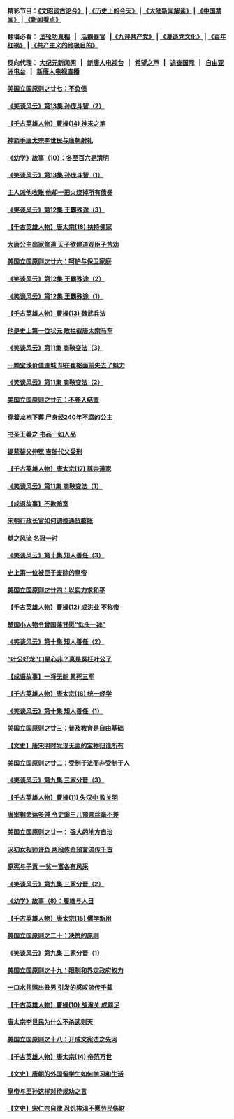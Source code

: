 #### 精彩节目：[《文昭谈古论今》](http://155.138.205.71/wenzhao) | [《历史上的今天》](http://155.138.205.71/today-in-history) | [《大陆新闻解读》](http://155.138.205.71/ntdtv-comedy) | [《中国禁闻》](http://155.138.205.71/ntdtv-news) | [《新闻看点》](http://155.138.205.71/news-insight) 

 #### 翻墙必看： [法轮功真相](http://155.138.205.71:10000/videos/truth.html) &nbsp;&nbsp;|&nbsp;&nbsp; [活摘器官](http://155.138.205.71:10000/videos/res/Organs/) &nbsp;&nbsp;|[《九评共产党》](http://155.138.205.71:10000/videos/jiuping) | [《漫谈党文化》](http://155.138.205.71:10000/videos/mtdwh) | [《百年红祸》](http://155.138.205.71:10000/videos/bnhh) | [《共产主义的终极目的》](http://155.138.205.71:10000/videos/res/zjmd) 

 #### 反向代理： [大纪元新闻网](http://155.138.205.71:10080/) &nbsp;&nbsp;|&nbsp;&nbsp; [新唐人电视台](http://155.138.205.71:8000/) &nbsp;&nbsp;|&nbsp;&nbsp; [希望之声](http://155.138.205.71:8200/) &nbsp;&nbsp;|&nbsp;&nbsp; [追查国际](http://155.138.205.71:10010/) &nbsp;&nbsp;|&nbsp;&nbsp; [自由亚洲电台](http://155.138.205.71:9800/) &nbsp;&nbsp;|&nbsp;&nbsp; [新唐人电视直播](http://155.138.205.71/) 

#### [美国立国原则之廿七：不负债](../pages/nsc975/n11060818.md?t=02280940) 

#### [《笑谈风云》第13集 孙庞斗智（2）](../pages/nsc975/n11070199.md?t=02280940) 

#### [【千古英雄人物】曹操(14) 神来之笔](../pages/nsc975/n7783346.md?t=02280940) 

#### [神箭手唐太宗李世民与唐朝射礼](../pages/nsc975/n11050034.md?t=02280940) 

#### [《幼学》故事（10）：冬至百六是清明](../pages/nsc975/n11025760.md?t=02280940) 

#### [《笑谈风云》第13集 孙庞斗智（1）](../pages/nsc975/n11070158.md?t=02280940) 

#### [主人派他收账 他却一把火烧掉所有债券](../pages/nsc975/n11070431.md?t=02280940) 

#### [《笑谈风云》第12集 王霸殊途（3）](../pages/nsc975/n11058708.md?t=02280940) 

#### [【千古英雄人物】唐太宗(18) 扶持佛家](../pages/nsc975/n8046271.md?t=02280940) 

#### [大唐公主出家修道 天子欲建道观臣子苦劝](../pages/nsc975/n11053988.md?t=02280940) 

#### [美国立国原则之廿六：呵护与保卫家庭](../pages/nsc975/n11056028.md?t=02280940) 

#### [《笑谈风云》第12集 王霸殊途（2）](../pages/nsc975/n11058661.md?t=02280940) 

#### [《笑谈风云》第12集 王霸殊途（1）](../pages/nsc975/n11058612.md?t=02280940) 

#### [【千古英雄人物】曹操(13) 魏武兵法](../pages/nsc975/n7783342.md?t=02280940) 

#### [他是史上第一位状元 敢拦截唐太宗马车](../pages/nsc975/n11064238.md?t=02280940) 

#### [《笑谈风云》第11集 商鞅变法（3）](../pages/nsc975/n11051540.md?t=02280940) 

#### [一颗宝珠价值连城 却在崔枢面前失去了魅力](../pages/nsc975/n11049666.md?t=02280940) 

#### [《笑谈风云》第11集 商鞅变法（2）](../pages/nsc975/n11051527.md?t=02280940) 

#### [美国立国原则之廿五：不卷入结盟](../pages/nsc975/n11049916.md?t=02280940) 

#### [穿着龙袍下葬 尸身经240年不腐的公主](../pages/nsc975/n11058573.md?t=02280940) 

#### [书圣王羲之 书品一如人品](../pages/nsc975/n10961724.md?t=02280940) 

#### [缇萦替父伸冤 吉翂代父受刑](../pages/nsc975/n3780463.md?t=02280940) 

#### [【千古英雄人物】唐太宗(17) 尊崇道家](../pages/nsc975/n8046261.md?t=02280940) 

#### [《笑谈风云》第11集 商鞅变法（1）](../pages/nsc975/n11051459.md?t=02280940) 

#### [【成语故事】不欺暗室](../pages/nsc975/n11056002.md?t=02280940) 

#### [宋朝行政长官如何调控通货膨胀](../pages/nsc975/n11055933.md?t=02280940) 

#### [献之风流 名冠一时](../pages/nsc975/n11011196.md?t=02280940) 

#### [《笑谈风云》第十集 知人善任（3）](../pages/nsc975/n11044990.md?t=02280940) 

#### [史上第一位被臣子废除的皇帝](../pages/nsc975/n11053637.md?t=02280940) 

#### [美国立国原则之廿四：以实力求和平](../pages/nsc975/n11046955.md?t=02280940) 

#### [【千古英雄人物】曹操(12) 成洪业 不称帝](../pages/nsc975/n7783338.md?t=02280940) 

#### [楚国小人物令曾国藩甘愿“低头一拜”](../pages/nsc975/n11013087.md?t=02280940) 

#### [《笑谈风云》第十集 知人善任（2）](../pages/nsc975/n11044937.md?t=02280940) 

#### [“叶公好龙”口是心非？真是冤枉叶公了](../pages/nsc975/n11008777.md?t=02280940) 

#### [【成语故事】一将无能 累死三军](../pages/nsc975/n11046538.md?t=02280940) 

#### [【千古英雄人物】唐太宗(16) 统一经学](../pages/nsc975/n8046259.md?t=02280940) 

#### [《笑谈风云》第十集 知人善任（1）](../pages/nsc975/n11032532.md?t=02280940) 

#### [美国立国原则之廿三：普及教育是自由基础](../pages/nsc975/n11044655.md?t=02280940) 

#### [【文史】唐宋明时发现无主的宝物归谁所有](../pages/nsc975/n11036075.md?t=02280940) 

#### [美国立国原则之廿二：受制于法而非受制于人](../pages/nsc975/n11038266.md?t=02280940) 

#### [《笑谈风云》第九集 三家分晋（3）](../pages/nsc975/n11028646.md?t=02280940) 

#### [【千古英雄人物】曹操(11) 失汉中 败关羽](../pages/nsc975/n7783328.md?t=02280940) 

#### [唐宰相命运多舛 令史奚三儿预言丝毫不差](../pages/nsc975/n334750.md?t=02280940) 

#### [美国立国原则之廿一： 强大的地方自治](../pages/nsc975/n11036069.md?t=02280940) 

#### [汉初女相师许负 两段传奇预言流传千古](../pages/nsc975/n11035453.md?t=02280940) 

#### [原宪与子贡 一贫一富各有风采](../pages/nsc975/n11013094.md?t=02280940) 

#### [《笑谈风云》第九集 三家分晋（2）](../pages/nsc975/n11028610.md?t=02280940) 

#### [《幼学》故事（8）：履端与人日](../pages/nsc975/n10990550.md?t=02280940) 

#### [【千古英雄人物】唐太宗(15) 儒学新用](../pages/nsc975/n8046225.md?t=02280940) 

#### [美国立国原则之二十：决策的原则](../pages/nsc975/n11034691.md?t=02280940) 

#### [《笑谈风云》第九集 三家分晋（1）](../pages/nsc975/n11028591.md?t=02280940) 

#### [美国立国原则之十九：限制和界定政府权力](../pages/nsc975/n11023895.md?t=02280940) 

#### [一口水井照出丑男 引发的感叹流传千载](../pages/nsc975/n11004598.md?t=02280940) 

#### [【千古英雄人物】曹操(10) 战潼关 成鼎足](../pages/nsc975/n7779963.md?t=02280940) 

#### [唐太宗李世民为什么不杀武则天](../pages/nsc975/n11034040.md?t=02280940) 

#### [美国立国原则之十八：开成文宪法之先河](../pages/nsc975/n11008526.md?t=02280940) 

#### [【千古英雄人物】唐太宗(14) 帝范万世](../pages/nsc975/n8034234.md?t=02280940) 

#### [【文史】唐朝的外国留学生如何学习和生活](../pages/nsc975/n11010825.md?t=02280940) 

#### [皇帝与王孙这样对待规劝之言](../pages/nsc975/n10994666.md?t=02280940) 

#### [【文史】宋仁宗自律 忍饥挨渴不愿劳民伤财](../pages/nsc975/n10997349.md?t=02280940) 


